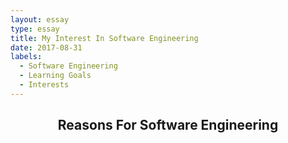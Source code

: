 ```yaml
---
layout: essay
type: essay
title: My Interest In Software Engineering
date: 2017-08-31
labels:
  - Software Engineering
  - Learning Goals
  - Interests
---
```


##  <p style="text-align: center;"> Reasons For Software Engineering </p>


